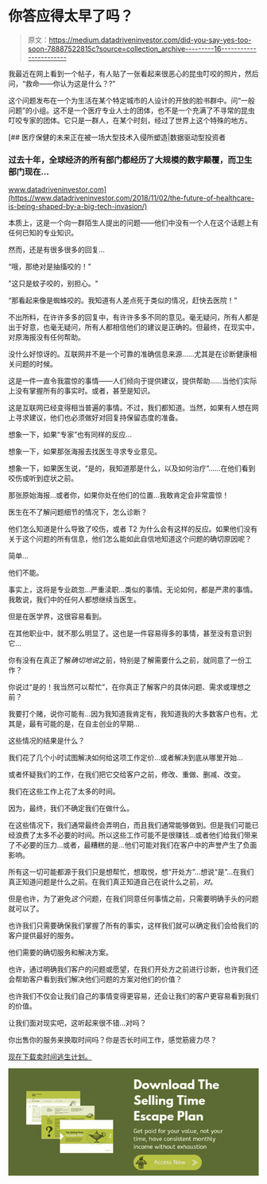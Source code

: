 # 你答应得太早了吗？

> 原文：<https://medium.datadriveninvestor.com/did-you-say-yes-too-soon-78887522815c?source=collection_archive---------16----------------------->

我最近在网上看到一个帖子，有人贴了一张看起来很恶心的昆虫叮咬的照片，然后问，“救命——你认为这是什么？?"

这个问题发布在一个为生活在某个特定城市的人设计的开放的脸书群中。问“一般问题”的小组。这不是一个医疗专业人士的团体，也不是一个充满了不寻常的昆虫叮咬专家的团体。它只是一群人，在某个时刻，经过了世界上这个特殊的地方。

[](https://www.datadriveninvestor.com/2018/11/02/the-future-of-healthcare-is-being-shaped-by-a-big-tech-invasion/) [## 医疗保健的未来正在被一场大型技术入侵所塑造|数据驱动型投资者

### 过去十年，全球经济的所有部门都经历了大规模的数字颠覆，而卫生部门现在…

www.datadriveninvestor.com](https://www.datadriveninvestor.com/2018/11/02/the-future-of-healthcare-is-being-shaped-by-a-big-tech-invasion/) 

本质上，这是一个向一群陌生人提出的问题——他们中没有一个人在这个话题上有任何已知的专业知识。

然而，还是有很多很多的回复…

“哦，那绝对是抽搐咬的！”

"这只是蚊子咬的，别担心。"

“那看起来像是蜘蛛咬的。我知道有人差点死于类似的情况，赶快去医院！”

不出所料，在许许多多的回复中，有许许多多不同的意见。毫无疑问，所有人都是出于好意，也毫无疑问，所有人都相信他们的建议是正确的。但最终，在现实中，对原海报没有任何帮助。

没什么好惊讶的。互联网并不是一个可靠的准确信息来源……尤其是在诊断健康相关问题的时候。

这是一件一直令我震惊的事情——人们倾向于提供建议，提供帮助……当他们实际上没有掌握所有的事实时。或者，甚至是知识。

这是互联网已经变得相当普遍的事情。不过，我们都知道。当然，如果有人想在网上寻求建议，他们也必须做好对回复持保留态度的准备。

想象一下，如果“专家”也有同样的反应…

想象一下，如果那张海报去找医生寻求专业意见。

想象一下，如果医生说，“是的，我知道那是什么，以及如何治疗”……在他们看到咬伤或听到症状之前。

那张原始海报…或者你，如果你处在他们的位置…我敢肯定会非常震惊！

医生在不了解问题细节的情况下，怎么诊断？

他们怎么知道是什么导致了咬伤，或者 T2 为什么会有这样的反应。如果他们没有关于这个问题的所有信息，他们怎么能如此自信地知道这个问题的确切原因呢？

简单…

他们不能。

事实上，这将是专业疏忽…严重渎职…类似的事情。无论如何，都是严肃的事情。我敢说，我们中的任何人都想继续当医生。

但是在医学界，这很容易看到。

在其他职业中，就不那么明显了。这也是一件容易得多的事情，甚至没有意识到它…

你有没有在真正了解*确切地说*之前，特别是了解需要什么之前，就同意了一份工作？

你说过“是的！我当然可以帮忙”，在你真正了解客户的具体问题、需求或理想之前？

我要打个赌，说你可能有…因为我知道我肯定有，我知道我的大多数客户也有。尤其是，最有可能的是，在自主创业的早期…

这些情况的结果是什么？

我们花了几个小时试图解决如何给这项工作定价…或者解决到底从哪里开始…

或者怀疑我们的工作，在我们把它交给客户之前，修改、重做、删减、改变。

我们在这些工作上花了太多的时间。

因为，最终，我们不确定我们在做什么。

在这些情况下，我们通常最终会弄明白，而且我们通常能够做到。但是我们可能已经浪费了太多不必要的时间。所以这些工作可能不是很赚钱…或者他们给我们带来了不必要的压力…或者，最糟糕的是…他们可能对我们在客户中的声誉产生了负面影响。

所有这一切可能都源于我们只是想帮忙，想取悦，想“开处方”…想说“是”…在我们真正知道问题是什么之前。在我们真正知道自己在说什么之前，*对*。

但是也许，为了避免*这个*问题，在我们同意任何事情之前，只需要明确手头的问题就可以了。

也许我们只需要确保我们掌握了所有的事实，这样我们就可以确定我们会给我们的客户提供最好的服务。

他们需要的确切服务和解决方案。

也许，通过明确我们客户的问题或愿望，在我们开处方之前进行诊断，也许我们还会帮助客户看到我们解决他们问题的方案对他们的价值？

也许我们不仅会让我们自己的事情变得更容易，还会让我们的客户更容易看到我们的价值。

让我们面对现实吧，这听起来很不错…对吗？

你出售你的服务来换取时间吗？你是否长时间工作，感觉筋疲力尽？

[现在下载卖时间逃生计划。](https://the3fs.com/no-more-day-rates/)

![](img/07b6512f45c7982780c29640e7ea7cd6.png)
